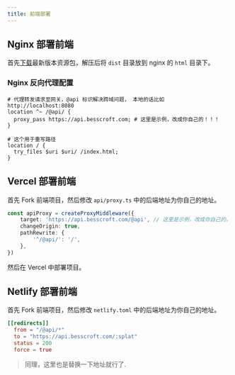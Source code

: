 ```yaml
---
title: 前端部署
---
```


## Nginx 部署前端

首先[下载](https://github.com/besscroft/diyfile-web/releases)最新版本资源包，解压后将 `dist` 目录放到 nginx 的 `html` 目录下。

### Nginx 反向代理配置

```nginx
# 代理转发请求至网关，@api 标识解决跨域问题， 本地的话比如 http://localhost:8080
location ^~ /@api/ {
  proxy_pass https://api.besscroft.com; # 这里是示例，改成你自己的！！！
}

# 这个用于重写路径
location / {
  try_files $uri $uri/ /index.html; 
}
```

## Vercel 部署前端

首先 Fork 前端项目，然后修改 `api/proxy.ts` 中的后端地址为你自己的地址。

```ts
const apiProxy = createProxyMiddleware({
    target: 'https://api.besscroft.com/@api', // 这里是示例，改成你自己的，如 https://api.example.com/@api
    changeOrigin: true,
    pathRewrite: {
        '^/@api/': '/',
    },
})
```

然后在 Vercel 中部署项目。

## Netlify 部署前端

首先 Fork 前端项目，然后修改 `netlify.toml` 中的后端地址为你自己的地址。

```toml
[[redirects]]
  from = "/@api/*"
  to = "https://api.besscroft.com/:splat"
  status = 200
  force = true
```

> 同理，这里也是替换一下地址就行了.
